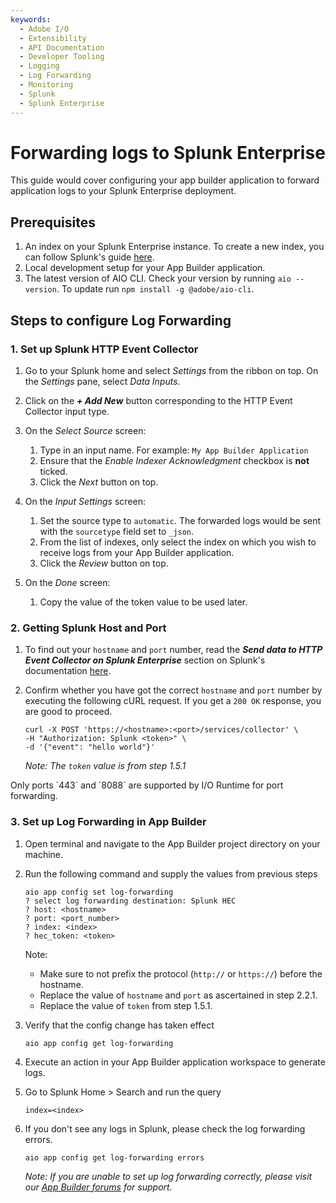 ```yaml
---
keywords:
  - Adobe I/O
  - Extensibility
  - API Documentation
  - Developer Tooling
  - Logging
  - Log Forwarding
  - Monitoring
  - Splunk 
  - Splunk Enterprise
---
```


# Forwarding logs to Splunk Enterprise

This guide would cover configuring your app builder application to forward application logs to your Splunk Enterprise deployment.

## Prerequisites

1. An index on your Splunk Enterprise instance. To create a new index, you can follow Splunk's guide [here](https://docs.splunk.com/Documentation/Splunk/8.2.4/Indexer/Setupmultipleindexes).
2. Local development setup for your App Builder application.
3. The latest version of AIO CLI. Check your version by running `aio --version`. To update run `npm install -g @adobe/aio-cli`.


## Steps to configure Log Forwarding

### 1. Set up Splunk HTTP Event Collector

1. Go to your Splunk home and select _Settings_ from the ribbon on top. On the _Settings_ pane, select _Data Inputs_.

2. Click on the **_+ Add New_** button corresponding to the HTTP Event Collector input type.

3. On the _Select Source_ screen:
   1. Type in an input name. For example: `My App Builder Application` 
   2. Ensure that the _Enable Indexer Acknowledgment_ checkbox is **not** ticked.
   3. Click the _Next_ button on top.

4. On the _Input Settings_ screen:
   1. Set the source type to `automatic`. The forwarded logs would be sent with the `sourcetype` field set to `_json`.
   2. From the list of indexes, only select the index on which you wish to receive logs from your App Builder application. 
   3. Click the _Review_ button on top.

5. On the _Done_ screen:
   1. Copy the value of the token value to be used later.


### 2. Getting Splunk Host and Port

1. To find out your `hostname` and `port` number, read the **_Send data to HTTP Event Collector on Splunk Enterprise_** section on Splunk's documentation [here](https://docs.splunk.com/Documentation/Splunk/8.2.4/Data/UsetheHTTPEventCollector#Send_data_to_HTTP_Event_Collector_on_Splunk_Enterprise). 

2. Confirm whether you have got the correct `hostname` and `port` number by executing the following cURL request. If you get a `200 OK` response, you are good to proceed.

   ```
   curl -X POST 'https://<hostname>:<port>/services/collector' \     
   -H "Authorization: Splunk <token>" \
   -d '{"event": "hello world"}'
   ```

   _Note: The `token` value is from step 1.5.1_

<InlineAlert slots="text" />
Only ports `443` and `8088` are supported by I/O Runtime for port forwarding.

### 3. Set up Log Forwarding in App Builder

1. Open terminal and navigate to the App Builder project directory on your machine.

2. Run the following command and supply the values from previous steps

   ```
   aio app config set log-forwarding
   ? select log forwarding destination: Splunk HEC
   ? host: <hostname>
   ? port: <port_number>
   ? index: <index>
   ? hec_token: <token>
   ```

   Note:
   + Make sure to not prefix the protocol (`http://` or `https://`) before the hostname.
   + Replace the value of `hostname` and `port` as ascertained in step 2.2.1. 
   + Replace the value of `token`  from step 1.5.1.


3. Verify that the config change has taken effect 
   ```
   aio app config get log-forwarding
   ```

4. Execute an action in your App Builder application workspace to generate logs.

5. Go to Splunk Home > Search and run the query 
   ```
   index=<index>
   ```

6. If you don't see any logs in Splunk, please check the log forwarding errors.
   ```
   aio app config get log-forwarding errors
   ```

   _Note: If you are unable to set up log forwarding correctly, please visit our [App Builder forums](https://experienceleaguecommunities.adobe.com/t5/app-builder/ct-p/app-builder) for support._